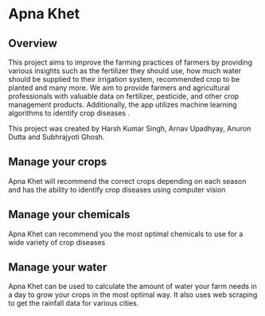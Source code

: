 # Apna Khet
## Overview

This project aims to improve the farming practices of farmers by providing various insights such as the fertilizer they should use, how much water should be supplied to their irrigation system, recommended crop to be planted and many more. We aim to provide farmers and agricultural professionals with valuable data on fertilizer, pesticide, and other crop management products. Additionally, the app utilizes machine learning algorithms to identify crop diseases .

This project was created by Harsh Kumar Singh, Arnav Upadhyay, Anuron Dutta and Subhrajyoti Ghosh.

## Manage your crops 
Apna Khet will recommend the correct crops depending on each season and has the ability to identify crop diseases using computer vision

## Manage your chemicals
Apna Khet can recommend you the most optimal chemicals to use for a wide variety of crop diseases

## Manage your water
Apna Khet can be used to calculate the amount of water your farm needs in a day to grow your crops in the most optimal way. It also uses web scraping to get the rainfall data for various cities.
